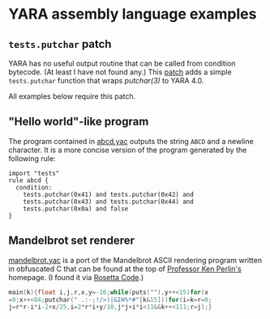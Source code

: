 # YARA assembly language examples

## `tests.putchar` patch

YARA has no useful output routine that can be called from condition
bytecode. (At least I have not found any.) This
[patch](yara4-putchar.patch) adds a simple `tests.putchar` function
that wraps _putchar(3)_ to YARA 4.0.

All examples below require this patch.

## "Hello world"-like program

The program contained in [abcd.yac](abcd.yac) outputs the string
`ABCD` and a newline character. It is a more concise version of the
program generated by the following rule:
``` YARA
import "tests"
rule abcd {
  condition:
    tests.putchar(0x41) and tests.putchar(0x42) and
    tests.putchar(0x43) and tests.putchar(0x44) and
    tests.putchar(0x0a) and false
}
```

## Mandelbrot set renderer

[mandelbrot.yac](mandelbrot.yac) is a port of the Mandelbrot ASCII
rendering program written in obfuscated C that can be found at the top
of [Professor Ken Perlin's](https://mrl.nyu.edu/~perlin) homepage. (I
found it via [Rosetta
Code](http://rosettacode.org/wiki/Mandelbrot_set#ASCII).)

``` C
main(k){float i,j,r,x,y=-16;while(puts(""),y++<15)for(x
=0;x++<84;putchar(" .:-;!/>)|&IH%*#"[k&15]))for(i=k=r=0;
j=r*r-i*i-2+x/25,i=2*r*i+y/10,j*j+i*i<11&&k++<111;r=j);}
```
